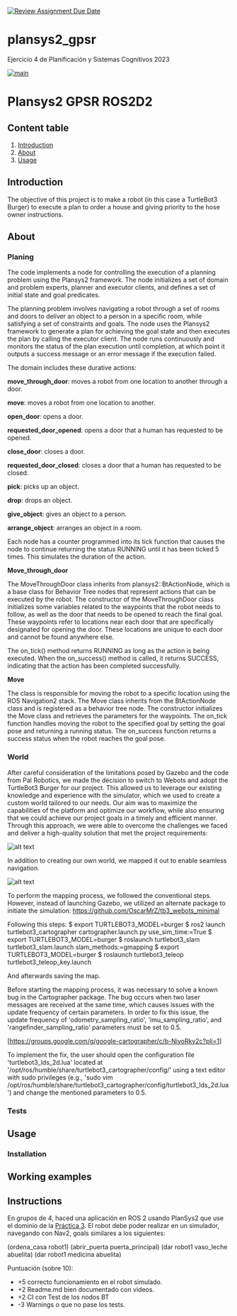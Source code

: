[![Review Assignment Due Date](https://classroom.github.com/assets/deadline-readme-button-8d59dc4de5201274e310e4c54b9627a8934c3b88527886e3b421487c677d23eb.svg)](https://classroom.github.com/a/j9y_86cr)
# plansys2_gpsr

Ejercicio 4 de Planificación y Sistemas Cognitivos 2023

[![main](https://github.com/Docencia-fmrico/patrolling-ros2d2/actions/workflows/main.yaml/badge.svg?branch=main)](https://github.com/Docencia-fmrico/patrolling-ros2d2/actions/workflows/main.yaml)

# Plansys2 GPSR ROS2D2

## Content table
1. [Introduction](#Introduction)
2. [About](#About)
3. [Usage](#Usage)

## Introduction

The objective of this project is to make a robot (in this case a TurtleBot3 Burger) to execute a plan to order a house and giving priority to the hose owner instructions.

## About

### Planing

The code implements a node for controlling the execution of a planning problem using the Plansys2 framework. The node initializes a set of domain and problem experts, planner and executor clients, and defines a set of initial state and goal predicates.

The planning problem involves navigating a robot through a set of rooms and doors to deliver an object to a person in a specific room, while satisfying a set of constraints and goals. The node uses the Plansys2 framework to generate a plan for achieving the goal state and then executes the plan by calling the executor client. The node runs continuously and monitors the status of the plan execution until completion, at which point it outputs a success message or an error message if the execution failed.

The domain includes these durative actions:

**move_through_door**: moves a robot from one location to another through a door.

**move**: moves a robot from one location to another.

**open_door**: opens a door.

**requested_door_opened**: opens a door that a human has requested to be opened.

**close_door**: closes a door.

**requested_door_closed**: closes a door that a human has requested to be closed.

**pick**: picks up an object.

**drop**: drops an object.

**give_object**: gives an object to a person.

**arrange_object**: arranges an object in a room.


Each node has a counter programmed into its tick function that causes the node to continue returning the status RUNNING until it has been ticked 5 times. This simulates the duration of the action.

**Move_through_door**

The MoveThroughDoor class inherits from plansys2::BtActionNode, which is a base class for Behavior Tree nodes that represent actions that can be executed by the robot. The constructor of the MoveThroughDoor class initializes some variables related to the waypoints that the robot needs to follow, as well as the door that needs to be opened to reach the final goal. These waypoints refer to locations near each door that are specifically designated for opening the door. These locations are unique to each door and cannot be found anywhere else.

The on_tick() method returns RUNNING as long as the action is being executed. When the on_success() method is called, it returns SUCCESS, indicating that the action has been completed successfully.

**Move**

The class is responsible for moving the robot to a specific location using the ROS Navigation2 stack. The Move class inherits from the BtActionNode class and is registered as a behavior tree node. The constructor initializes the Move class and retrieves the parameters for the waypoints. The on_tick function handles moving the robot to the specified goal by setting the goal pose and returning a running status. The on_success function returns a success status when the robot reaches the goal pose. 

### World

After careful consideration of the limitations posed by Gazebo and the code from Pal Robotics, we made the decision to switch to Webots and adopt the TurtleBot3 Burger for our project. This allowed us to leverage our existing knowledge and experience with the simulator, which we used to create a custom world tailored to our needs. Our aim was to maximize the capabilities of the platform and optimize our workflow, while also ensuring that we could achieve our project goals in a timely and efficient manner. Through this approach, we were able to overcome the challenges we faced and deliver a high-quality solution that met the project requirements:

![alt text](https://github.com/Docencia-fmrico/plansys2-gpsr-ros2d2/blob/main/img/House_img.png)

In addition to creating our own world, we mapped it out to enable seamless navigation.

![alt text](https://github.com/Docencia-fmrico/plansys2-gpsr-ros2d2/blob/main/img/big_house_tags.png)

To perform the mapping process, we followed the conventional steps. However, instead of launching Gazebo, we utilized an alternate package to initiate the simulation:
https://github.com/OscarMrZ/tb3_webots_minimal

Following this steps:
$ export TURTLEBOT3_MODEL=burger
$ ros2 launch turtlebot3_cartographer cartographer.launch.py use_sim_time:=True
$ export TURTLEBOT3_MODEL=burger
$ roslaunch turtlebot3_slam turtlebot3_slam.launch slam_methods:=gmapping
$ export TURTLEBOT3_MODEL=burger
$ roslaunch turtlebot3_teleop turtlebot3_teleop_key.launch

And afterwards saving the map.

Before starting the mapping process, it was necessary to solve a known bug in the Cartographer package. The bug occurs when two laser messages are received at the same time, which causes issues with the update frequency of certain parameters. In order to fix this issue, the update frequency of 'odometry_sampling_ratio', 'imu_sampling_ratio', and 'rangefinder_sampling_ratio' parameters must be set to 0.5. 

  [https://groups.google.com/g/google-cartographer/c/b-NiyoRky2c?pli=1]
  
To implement the fix, the user should open the configuration file 'turtlebot3_lds_2d.lua' located at '/opt/ros/humble/share/turtlebot3_cartographer/config/' using a text editor with sudo privileges (e.g., 'sudo vim /opt/ros/humble/share/turtlebot3_cartographer/config/turtlebot3_lds_2d.lua') and change the mentioned parameters to 0.5.

### Tests

## Usage

### Installation


## Working examples

## Instructions
En grupos de 4, haced una aplicación en ROS 2 usando PlanSys2 que use el dominio de la [Práctica 3](https://github.com/Docencia-fmrico/planning-exercise/blob/main/README.md). El robot debe poder realizar en un simulador, navegando con Nav2, goals similares a los siguientes:

(ordena_casa robot1)
(abrir_puerta puerta_principal)
(dar robot1 vaso_leche abuelita)
(dar robot1 medicina abuelita)

Puntuación (sobre 10):   
* +5 correcto funcionamiento en el robot simulado.
* +2 Readme.md bien documentado con videos.
* +2 CI con Test de los nodos BT
* -3 Warnings o que no pase los tests.
